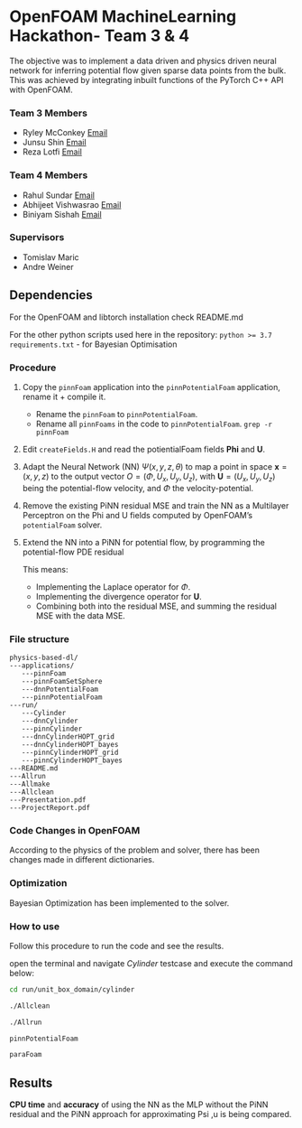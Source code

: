 # OpenFOAM MachineLearning Hackathon- Team 3 & 4
 
The objective was to implement a data driven and physics driven neural network for inferring potential flow given sparse data points from the bulk. 
This was achieved by integrating inbuilt functions of the PyTorch C++ API with OpenFOAM.

### Team 3 Members
   - Ryley McConkey [Email](rmcconke@uwaterloo.ca "rmcconke@uwaterloo.ca")
   - Junsu Shin [Email](junsu.shin@unibw.de "junsu.shin@unibw.de")
   - Reza Lotfi [Email](rezalotfi127@gmail.com "rezalotfi127@gmail.com")

### Team 4 Members
   - Rahul Sundar [Email](rahulsundar95@smail.iitm.ac.in "rahulsundar95@smail.iitm.ac.in")
   - Abhijeet Vishwasrao [Email](abhijeet.vishwasrao@polytechnique.edu "abhijeet.vishwasrao@polytechnique.edu")
   - Biniyam Sishah [Email](biniyamsishah@gmail.com "biniyamsishah@gmail.com")

### Supervisors
   - Tomislav Maric
   - Andre Weiner   

## Dependencies
For the OpenFOAM and libtorch installation check README.md

For the other python scripts used here in the repository:
`python >= 3.7`
`requirements.txt` - for Bayesian Optimisation

### Procedure
1. Copy the `pinnFoam` application into the `pinnPotentialFoam` application, rename it + compile it.
   - Rename the `pinnFoam` to `pinnPotentialFoam`.
   - Rename all `pinnFoams` in the code to `pinnPotentialFoam`. `grep -r pinnFoam`
2. Edit `createFields.H` and read the potientialFoam fields **Phi** and **U**.
3. Adapt the Neural Network (NN) $\Psi(x,y,z,\theta)$ to map a point in space $\boldsymbol{x} =(x,y,z)$ to the output vector $O=(\Phi,U_x, U_y, U_z)$, with $\boldsymbol{U}=(U_x, U_y, U_z)$ being the potential-flow velocity, and $\Phi$ the velocity-potential. 
4. Remove the existing PiNN residual MSE and train the NN as a Multilayer Perceptron on the Phi and U fields computed by OpenFOAM’s `potentialFoam` solver.
5. Extend the NN into a PiNN for potential flow, by programming the potential-flow PDE residual 
    
    This means: 
   - Implementing the Laplace operator for $\Phi$.
   - Implementing the divergence operator for $\boldsymbol{U}$.
   - Combining both into the residual MSE, and summing the residual MSE with the data MSE.


### File structure

```
physics-based-dl/
---applications/
   ---pinnFoam
   ---pinnFoamSetSphere
   ---dnnPotentialFoam
   ---pinnPotentialFoam
---run/
   ---Cylinder
   ---dnnCylinder
   ---pinnCylinder
   ---dnnCylinderHOPT_grid
   ---dnnCylinderHOPT_bayes
   ---pinnCylinderHOPT_grid
   ---pinnCylinderHOPT_bayes
---README.md
---Allrun
---Allmake
---Allclean
---Presentation.pdf
---ProjectReport.pdf
```

### Code Changes in OpenFOAM
According to the physics of the problem and solver, there has been changes made in different dictionaries.




### Optimization
Bayesian Optimization has been implemented to the solver.  
### How to use
Follow this procedure to run the code and see the results.

open the terminal and navigate _Cylinder_ testcase and execute the command below:

```bash
cd run/unit_box_domain/cylinder

./Allclean

./Allrun

pinnPotentialFoam

paraFoam

```

## Results
**CPU time** and **accuracy** of using the NN as the MLP without the PiNN residual and the PiNN approach for approximating Psi ,u is being compared.
